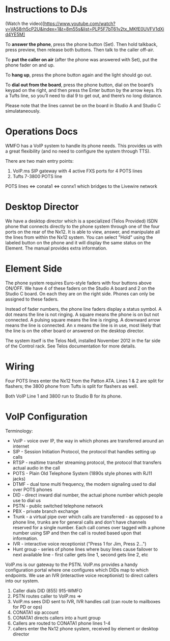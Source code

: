 # Instructions to DJs

(Watch the video)[https://www.youtube.com/watch?v=VA58rh5cP2U&index=1&t=8m55s&list=PLP5F7bT61v2tx_MKfE0UVFV1dXid4YE5M]

To **answer the phone**, press the phone button (Set). Then hold talkback, press preview, then release both buttons. Then talk to the caller off-air.

To **put the caller on air** (after the phone was answered with Set), put the phone fader on and up.

To **hang up**, press the phone button again and the light should go out.

To **dial out from the board**, press the phone button, dial on the board’s keypad on the right, and then press the Enter button by the arrow keys. It’s a Tufts line, so you’ll need to dial 9 to get out, and there’s no long distance.

Please note that the lines cannot be on the board in Studio A and Studio C simulataneously.

# Operations Docs

WMFO has a VoIP system to handle its phone needs. This provides us with a great flexibility (and no need to configure the system through TTS).

There are two main entry points:

1. VoIP.ms SIP gateway with 4 active FXS ports for 4 POTS lines
2. Tufts 7-3800 POTS line

POTS lines <=> conata1 <=> connx1 which bridges to the Livewire network

# Desktop Director

We have a desktop director which is a specialized (Telos Provided) ISDN phone that connects directly to the phone system through one of the four ports on the rear of the Nx12. It is able to view, answer, and manipulate all the lines from within the Nx12 system. You can select "Hold" using the labeled button on the phone and it will display the same status on the Element. The manual provides extra information.

# Element Side

The phone system requires Euro-style faders with four buttons above ON/OFF. We have 4 of these faders on the Studio A board and 2 on the Studio C board. On each they are on the right side. Phones can only be assigned to these faders.

Instead of fader numbers, the phone line faders display a status symbol. A dot means the line is not ringing. A square means the phone is on but not connected. A pulsing square means the line is ringing. A downward arrow means the line is connected. An x means the line is in use, most likely that the line is on the other board or answered on the desktop director.

The system itself is the Telos Nx6, installed November 2012 in the far side of the Control rack. See Telos documentation for more details.

# Wiring

Four POTS lines enter the Nx12 from the Patton ATA. Lines 1 & 2 are split for flashers; the 3800 phone from Tufts is split for flashers as well.

Both VoIP Line 1 and 3800 run to Studio B for its phone.

# VoIP Configuration

Terminology:

- VoIP - voice over IP, the way in which phones are transferred around an internet
- SIP - Session Initiation Protocol, the protocol that handles setting up calls
- RTSP - realtime transfer streaming protocol, the protocol that transfers actual audio in the call
- POTS - Plain Old Telephone System (1890s style phones with RJ11 jacks)
- DTMF - dual tone multi frequency, the modern signaling used to dial over POTS phones
- DID - direct inward dial number, the actual phone number which people use to dial us
- PSTN - public switched telephone network
- PBX - private branch exchange
- Trunk - a virtual pipe over which calls are transferred - as opposed to a phone line, trunks are for general calls and don't have channels reserved for a single number. Each call comes over tagged with a phone number using SIP and then the call is routed based upon that information.
- IVR - interactive voice receptionist ("Press 1 for Jim, Press 2...")
- Hunt group - series of phone lines where busy lines cause failover to next available line - first caller gets line 1, second gets line 2, etc

VoIP.ms is our gateway to the PSTN. VoIP.ms provides a handy configuration portal where one configures which DIDs map to which endpoints. We use an IVR (interactive voice receptionist) to direct callers into our system. 

1. Caller dials DID (855) 915-WMFO 
2. PSTN routes caller to VoIP.ms => 
3. VoIP.ms sees DID sent to IVR, IVR handles call (can route to mailboxes for PD or ops)
4. CONATA1 sip account
5. CONATA1 directs callers into a hunt group
6. Callers are routed to CONATA1 phone lines 1-4
7. callers enter the Nx12 phone system, received by element or desktop director
